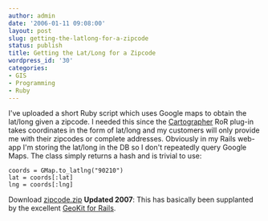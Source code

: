 ```yaml
---
author: admin
date: '2006-01-11 09:08:00'
layout: post
slug: getting-the-latlong-for-a-zipcode
status: publish
title: Getting the Lat/Long for a Zipcode
wordpress_id: '30'
categories:
- GIS
- Programming
- Ruby
---
```


I've uploaded a short Ruby script which uses Google maps to obtain the
lat/long given a zipcode. I needed this since the
[Cartographer](http://wiki.rubyonrails.com/rails/pages/Plugins) RoR
plug-in takes coordinates in the form of lat/long and my customers will
only provide me with their zipcodes or complete addresses. Obviously in
my Rails web-app I'm storing the lat/long in the DB so I don't
repeatedly query Google Maps. The class simply returns a hash and is
trivial to use:

~~~~ {lang="ruby"}
coords = GMap.to_latlng("90210")
lat = coords[:lat]
lng = coords[:lng]
~~~~

Download
[zipcode.zip](http://seanmountcastle.com/wp-content/uploads/2007/04/zipcode.zip)
**Updated 2007**: This has basically been supplanted by the excellent
[GeoKit for Rails](http://geokit.rubyforge.org/).

